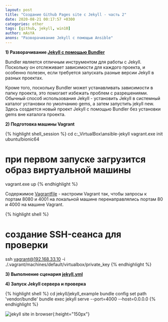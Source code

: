 ```yaml
---
layout: post
title: "Создание Github Pages site c Jekyll - часть 2"
date: 2020-08-21 00:17:57 +0300
categories: other
tags: [github, jekyll, win10]
author: mAsYA
anons: "Разворачивание Jekyll с помощью Ansible"
---
```

<b>1) Разворачивание [Jekyll c помощью Bundler][jekyll-with-bundler]</b> 

Bundler является отличным инструментом для работы с Jekyll. Поскольку он отслеживает зависимости для каждого проекта, и особенно полезен, если требуется запускать разные версии Jekyll в разных проектах.

Кроме того, поскольку Bundler может устанавливать зависимости в папку проекта, это помогает избежать проблем с разрешениями. Обычный способ использования Jekyll - установить Jekyll в системный каталог установки по умолчанию gems, а затем запустить jekyll new. Здесь создается новый проект Jekyll с помощью Bundler без установки gems вне каталога проекта.

<b>2) Подготовка машины Vagrant</b>

{% highlight shell_session %}
cd c:\_VirtualBox\ansible-jekyll
vagrant.exe init ubuntu/bionic64
# при первом запуске загрузится образ виртуальной машины
vagrant.exe up
{% endhighlight %}

Содержимое [Vagrantfile][vagrantfile-github] - настроим Vagrant так, чтобы запросы к портам 8080 и 4001 на локальной машине перенаправлялись портам 80 и 4000 на машине Vagrant. 

{% highlight shell %}
# создание SSH-сеанса для проверки
ssh vagrant@192.168.33.10 -i ./.vagrant/machines/default/virtualbox/private_key
{% endhighlight %}

<b>3) Выполнение сценария [jekyll.yml][jekyll-yml-github]</b>

<b>4) Запуск Jekyll сервера и проверка</b>

{% highlight shell %}
cd jekyll/jekyll_example
bundle config set path 'vendor/bundle'
bundle exec jekyll serve --port=4000 --host=0.0.0.0
{% endhighlight %}

![jekyll site in browser](https://drive.google.com/uc?export=view&id=1mcFl4cs2jxbtX1v-Zc07J2uCGfLEYE57){:height="150px"}

[jekyll-yml-github]: https://github.com/masya/ansible-simple-projects/blob/master/jekyll-with-bundle/jekyll.yml
[vagrantfile-github]: https://github.com/masya/ansible-simple-projects/blob/master/jekyll-with-bundle/Vagrantfile
[jekyll-with-bundler]: https://jekyllrb.com/tutorials/using-jekyll-with-bundler
